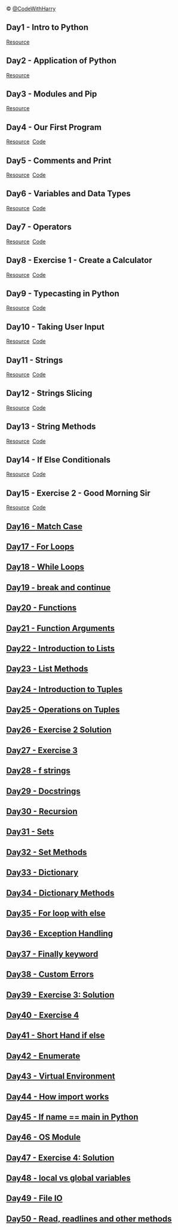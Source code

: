 © [@CodeWithHarry](https://github.com/CodeWithHarry)

## Day1 - Intro to Python
[Resource](https://github.com/subhranil002/100-Days-Of-Python/blob/master/Readme-01-10.md#day-1---what-is-programming-and-python)

## Day2 - Application of Python
[Resource](https://github.com/subhranil002/100-Days-Of-Python/blob/master/Readme-01-10.md#day-2---my-python-success-story)

## Day3 - Modules and Pip
[Resource](https://github.com/subhranil002/100-Days-Of-Python/blob/master/Readme-01-10.md#day-3---modules-and-pip-in-python)

## Day4 - Our First Program
[Resource](https://github.com/subhranil002/100-Days-Of-Python/blob/master/Readme-01-10.md#day-4---our-first-program)
&nbsp;[Code](https://github.com/subhranil002/100-Days-Of-Python/blob/master/1001.%20First.py)

## Day5 - Comments and Print
[Resource](https://github.com/subhranil002/100-Days-Of-Python/blob/master/Readme-01-10.md#day-5---comments-escape-sequence--print-in-python)
&nbsp;[Code](https://github.com/subhranil002/100-Days-Of-Python/blob/master/1002.%20Comments.py)

## Day6 - Variables and Data Types
[Resource](https://github.com/subhranil002/100-Days-Of-Python/blob/master/Readme-01-10.md#day-6---variables-and-data-types)
&nbsp;[Code](https://github.com/subhranil002/100-Days-Of-Python/blob/master/1004.%20Variables%20and%20Data%20Types.py)

## Day7 - Operators
[Resource](https://github.com/subhranil002/100-Days-Of-Python/blob/master/Readme-01-10.md#day-7---operators)
&nbsp;[Code](https://github.com/subhranil002/100-Days-Of-Python/blob/master/1005.%20Operators.py)

## Day8 - Exercise 1 - Create a Calculator
[Resource](https://github.com/subhranil002/100-Days-Of-Python/blob/master/Readme-01-10.md#day-8---exercise-1---create-a-calculator-solution)
&nbsp;[Code](https://github.com/subhranil002/100-Days-Of-Python/blob/master/1006.%20Calculetor.py)

## Day9 - Typecasting in Python
[Resource](https://github.com/subhranil002/100-Days-Of-Python/blob/master/Readme-01-10.md#day-9---typecasting-in-python)
&nbsp;[Code](https://github.com/subhranil002/100-Days-Of-Python/blob/master/1007.%20Typecasting.py)

## Day10 - Taking User Input
[Resource](https://github.com/subhranil002/100-Days-Of-Python/blob/master/Readme-01-10.md#day-10---taking-user-input-in-python)
&nbsp;[Code](https://github.com/subhranil002/100-Days-Of-Python/blob/master/1008.%20User%20Input.py)

## Day11 - Strings
[Resource](https://github.com/subhranil002/100-Days-Of-Python/blob/master/Readme-10-20.md#day-11---what-are-strings)
&nbsp;[Code](https://github.com/subhranil002/100-Days-Of-Python/blob/master/1009.%20Strings.py)

## Day12 - Strings Slicing
[Resource](https://github.com/subhranil002/100-Days-Of-Python/blob/master/Readme-10-20.md#day-12---string-slicing--operations-on-string)
&nbsp;[Code](https://github.com/subhranil002/100-Days-Of-Python/blob/master/1010.%20String%20Slicing.py)

## Day13 - String Methods
[Resource](https://github.com/subhranil002/100-Days-Of-Python/blob/master/Readme-10-20.md#day-13---string-methods)
&nbsp;[Code](https://github.com/subhranil002/100-Days-Of-Python/blob/master/1011.%20String%20Methods.py)

## Day14 - If Else Conditionals
[Resource](https://github.com/subhranil002/100-Days-Of-Python/blob/master/Readme-10-20.md#day-14---if-else-statements)
&nbsp;[Code](https://github.com/subhranil002/100-Days-Of-Python/blob/master/1012.%20Conditions.py)

## Day15 - Exercise 2 - Good Morning Sir
[Resource](https://github.com/subhranil002/100-Days-Of-Python/blob/master/Readme-10-20.md#day-15---excersice-2-good-morning-sir)
&nbsp;[Code](https://github.com/subhranil002/100-Days-Of-Python/blob/master/1013.%20Good%20Morning%20Sir.py)

## [Day16 - Match Case](https://github.com/subhranil002/100-Days-Of-Python/blob/master/Readme-10-20.md)

## [Day17 - For Loops](https://github.com/subhranil002/100-Days-Of-Python/blob/master/Readme-10-20.md)

## [Day18 - While Loops](https://github.com/subhranil002/100-Days-Of-Python/blob/master/Readme-10-20.md)

## [Day19 - break and continue](https://github.com/subhranil002/100-Days-Of-Python/blob/master/Readme-10-20.md)

## [Day20 - Functions](https://github.com/subhranil002/100-Days-Of-Python/blob/master/Readme-10-20.md)

## [Day21 - Function Arguments](https://github.com/subhranil002/100-Days-Of-Python/blob/master/Readme-20-30.md)

## [Day22 - Introduction to Lists](https://github.com/subhranil002/100-Days-Of-Python/blob/master/Readme-20-30.md)

## [Day23 - List Methods](https://github.com/subhranil002/100-Days-Of-Python/blob/master/Readme-20-30.md)

## [Day24 - Introduction to Tuples](https://github.com/subhranil002/100-Days-Of-Python/blob/master/Readme-20-30.md)

## [Day25 - Operations on Tuples](https://github.com/subhranil002/100-Days-Of-Python/blob/master/Readme-20-30.md)

## [Day26 - Exercise 2 Solution](https://github.com/subhranil002/100-Days-Of-Python/blob/master/Readme-20-30.md)

## [Day27 - Exercise 3](https://github.com/subhranil002/100-Days-Of-Python/blob/master/Readme-20-30.md)

## [Day28 - f strings](https://github.com/subhranil002/100-Days-Of-Python/blob/master/Readme-20-30.md)

## [Day29 - Docstrings](https://github.com/subhranil002/100-Days-Of-Python/blob/master/Readme-20-30.md)

## [Day30 - Recursion](https://github.com/subhranil002/100-Days-Of-Python/blob/master/Readme-20-30.md)

## [Day31 - Sets](https://github.com/subhranil002/100-Days-Of-Python/blob/master/Readme-30-40.md)

## [Day32 - Set Methods](https://github.com/subhranil002/100-Days-Of-Python/blob/master/Readme-30-40.md)

## [Day33 - Dictionary](https://github.com/subhranil002/100-Days-Of-Python/blob/master/Readme-30-40.md)

## [Day34 - Dictionary Methods](https://github.com/subhranil002/100-Days-Of-Python/blob/master/Readme-30-40.md)

## [Day35 - For loop with else](https://github.com/subhranil002/100-Days-Of-Python/blob/master/Readme-30-40.md)

## [Day36 - Exception Handling](https://github.com/subhranil002/100-Days-Of-Python/blob/master/Readme-30-40.md)

## [Day37 - Finally keyword](https://github.com/subhranil002/100-Days-Of-Python/blob/master/Readme-30-40.md)

## [Day38 - Custom Errors](https://github.com/subhranil002/100-Days-Of-Python/blob/master/Readme-30-40.md)

## [Day39 - Exercise 3: Solution](https://github.com/subhranil002/100-Days-Of-Python/blob/master/Readme-30-40.md)

## [Day40 - Exercise 4](https://github.com/subhranil002/100-Days-Of-Python/blob/master/Readme-30-40.md)

## [Day41 - Short Hand if else](https://github.com/subhranil002/100-Days-Of-Python/blob/master/Readme-40-50.md)

## [Day42 - Enumerate](https://github.com/subhranil002/100-Days-Of-Python/blob/master/Readme-40-50.md)

## [Day43 - Virtual Environment](https://github.com/subhranil002/100-Days-Of-Python/blob/master/Readme-40-50.md)

## [Day44 - How import works](https://github.com/subhranil002/100-Days-Of-Python/blob/master/Readme-40-50.md)

## [Day45 - If name == main in Python](https://github.com/subhranil002/100-Days-Of-Python/blob/master/Readme-40-50.md)

## [Day46 - OS Module](https://github.com/subhranil002/100-Days-Of-Python/blob/master/Readme-40-50.md)

## [Day47 - Exercise 4: Solution](https://github.com/subhranil002/100-Days-Of-Python/blob/master/Readme-40-50.md)

## [Day48 - local vs global variables](https://github.com/subhranil002/100-Days-Of-Python/blob/master/Readme-40-50.md)

## [Day49 - File IO](https://github.com/subhranil002/100-Days-Of-Python/blob/master/Readme-40-50.md)

## [Day50 - Read, readlines and other methods](https://github.com/subhranil002/100-Days-Of-Python/blob/master/Readme-40-50.md)
